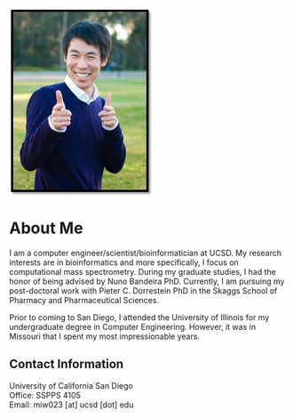 ![](img/ming.png)

# About Me

I am a computer engineer/scientist/bioinformatician at UCSD. My research interests are in bioinformatics and more specifically, I focus on computational mass spectrometry. During my graduate studies, I had the honor of being advised by Nuno Bandeira PhD. Currently, I am pursuing my post-doctoral work with Pieter C. Dorrestein PhD in the Skaggs School of Pharmacy and Pharmaceutical Sciences. 

Prior to coming to San Diego, I attended the University of Illinois for my undergraduate degree in Computer Engineering. However, it was in Missouri that I spent my most impressionable years.

## Contact Information

University of California San Diego
<br>
Office: SSPPS 4105
<br>
Email: miw023 [at] ucsd [dot] edu
